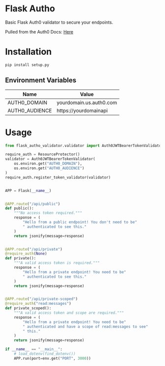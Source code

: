 # Flask Autho

Basic Flask Auth0 validator to secure your endpoints.

Pulled from the Auth0 Docs: [Here](https://auth0.com/docs/quickstart/backend/python/interactive)


# Installation

```bash
pip install setup.py
```

## Environment Variables

| Name           | Value                   |
| -------------- | ----------------------- |
| AUTH0_DOMAIN   | yourdomain.us.auth0.com |
| AUTH0_AUDIENCE | https://yourdomainapi   |

# Usage

```python
from flask_autho_validator.validator import Auth0JWTBearerTokenValidator

require_auth = ResourceProtector()
validator = Auth0JWTBearerTokenValidator(
    os.environ.get("AUTH0_DOMAIN"),
    os.environ.get("AUTH0_AUDIENCE")
)
require_auth.register_token_validator(validator)


APP = Flask(__name__)


@APP.route("/api/public")
def public():
    """No access token required."""
    response = (
        "Hello from a public endpoint! You don't need to be"
        " authenticated to see this."
    )
    return jsonify(message=response)


@APP.route("/api/private")
@require_auth(None)
def private():
    """A valid access token is required."""
    response = (
        "Hello from a private endpoint! You need to be"
        " authenticated to see this."
    )
    return jsonify(message=response)


@APP.route("/api/private-scoped")
@require_auth("read:messages")
def private_scoped():
    """A valid access token and scope are required."""
    response = (
        "Hello from a private endpoint! You need to be"
        " authenticated and have a scope of read:messages to see"
        " this."
    )
    return jsonify(message=response)

if __name__ == "__main__":
    # load_dotenv(find_dotenv())
    APP.run(port=env.get("PORT", 3000))



```
